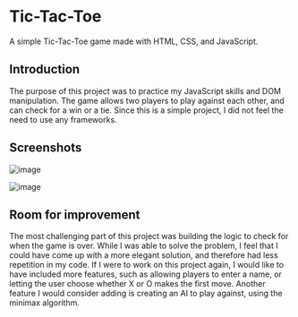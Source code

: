 # Tic-Tac-Toe

A simple Tic-Tac-Toe game made with HTML, CSS, and JavaScript.

## Introduction
The purpose of this project was to practice my JavaScript skills and DOM manipulation. The game allows two players to play against each other, and can check for a win or a tie. Since this is a simple project, I did not feel the need to use any frameworks.

## Screenshots
![image](https://user-images.githubusercontent.com/83360815/126088114-07db1e51-1fae-42e4-9808-443a9b2dda36.png)

![image](https://user-images.githubusercontent.com/83360815/126088056-1ceea118-ff6a-4ddf-9512-266a617dfd59.png)

## Room for improvement
The most challenging part of this project was building the logic to check for when the game is over. While I was able to solve the problem, I feel that I could have come up with a more elegant solution, and therefore had less repetition in my code. If I were to work on this project again, I would like to have included more features, such as allowing players to enter a name, or letting the user choose whether X or O makes the first move. Another feature I would consider adding is creating an AI to play against, using the minimax algorithm.
 
